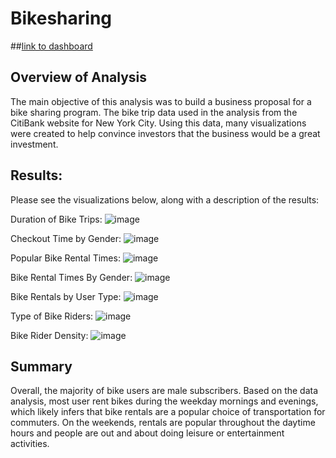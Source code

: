 # Bikesharing
##[link to dashboard](https://public.tableau.com/app/profile/mitzy1871/viz/NYCCitiBikeChallenge_16754959796000/NYCCitiBikeTrip)

## Overview of Analysis
The main objective of this analysis was to build a business proposal for a bike sharing program.  The bike trip data used in the analysis from the CitiBank website for New York City.  Using this data, many visualizations were created to help convince investors that the business would be a great investment.

## Results:
Please see the visualizations below, along with a description of the results:

Duration of Bike Trips:
![image](https://user-images.githubusercontent.com/111592990/216806179-2418bb29-c878-419e-986d-7d51e316cb67.png)

 






Checkout Time by Gender:
 ![image](https://user-images.githubusercontent.com/111592990/216806188-8d5caa67-6977-4d3f-aed5-9eb1bda296ff.png)

 

Popular Bike Rental Times:
![image](https://user-images.githubusercontent.com/111592990/216806203-c6a26db1-0529-4dc4-b39c-4906ea9b79c6.png)


 




Bike Rental Times By Gender:
![image](https://user-images.githubusercontent.com/111592990/216806214-942972d1-ec5e-4b45-ba3a-015468841ec8.png)

 

Bike Rentals by User Type:
![image](https://user-images.githubusercontent.com/111592990/216806235-9059b8d7-e0d0-426b-8110-62d102da6960.png)

 


Type of Bike Riders:
![image](https://user-images.githubusercontent.com/111592990/216806241-c40d8c56-4d29-4fa5-9371-7b98ae52b9a9.png)


 

Bike Rider Density:
![image](https://user-images.githubusercontent.com/111592990/216806251-470980fb-6884-4ca4-86d0-af83ff28c649.png)

 
## Summary
Overall, the majority of bike users are male subscribers.  Based on the data analysis, most user rent bikes during the weekday mornings and evenings, which likely infers that bike rentals are a popular choice of transportation for commuters.  On the weekends, rentals are popular throughout the daytime hours and people are out and about doing leisure or entertainment activities.



